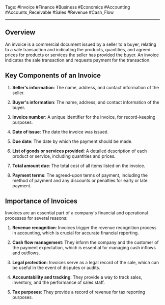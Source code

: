 Tags: #Invoice #Finance #Business #Economics #Accounting #Accounts_Receivable #Sales #Revenue #Cash_Flow

---

## Overview

An invoice is a commercial document issued by a seller to a buyer, relating to a sale transaction and indicating the products, quantities, and agreed prices for products or services the seller has provided the buyer. An invoice indicates the sale transaction and requests payment for the transaction.

## Key Components of an Invoice

1.  **Seller's information**: The name, address, and contact information of the seller.
    
2.  **Buyer's information**: The name, address, and contact information of the buyer.
    
3.  **Invoice number**: A unique identifier for the invoice, for record-keeping purposes.
    
4.  **Date of issue**: The date the invoice was issued.
    
5.  **Due date**: The date by which the payment should be made.
    
6.  **List of goods or services provided**: A detailed description of each product or service, including quantities and prices.
    
7.  **Total amount due**: The total cost of all items listed on the invoice.
    
8.  **Payment terms**: The agreed-upon terms of payment, including the method of payment and any discounts or penalties for early or late payment.
    

## Importance of Invoices

Invoices are an essential part of a company's financial and operational processes for several reasons:

1.  **Revenue recognition**: Invoices trigger the revenue recognition process in accounting, which is crucial for accurate financial reporting.
    
2.  **Cash flow management**: They inform the company and the customer of the payment expectation, which is essential for managing cash inflows and outflows.
    
3.  **Legal protection**: Invoices serve as a legal record of the sale, which can be useful in the event of disputes or audits.
    
4.  **Accountability and tracking**: They provide a way to track sales, inventory, and the performance of sales staff.
    
5.  **Tax purposes**: They provide a record of revenue for tax reporting purposes.